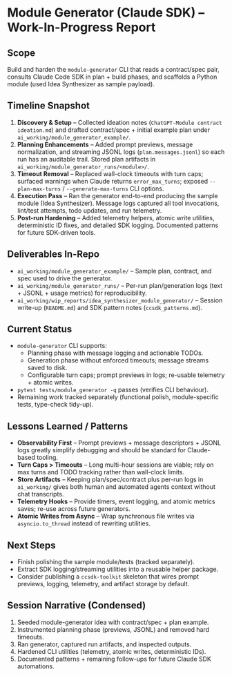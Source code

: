 # Module Generator (Claude SDK) – Work-In-Progress Report

## Scope
Build and harden the `module-generator` CLI that reads a contract/spec pair, consults Claude Code SDK in plan + build phases, and scaffolds a Python module (used Idea Synthesizer as sample payload).

## Timeline Snapshot
1. **Discovery & Setup** – Collected ideation notes (`ChatGPT-Module contract ideation.md`) and drafted contract/spec + initial example plan under `ai_working/module_generator_example/`.
2. **Planning Enhancements** – Added prompt previews, message normalization, and streaming JSONL logs (`plan.messages.jsonl`) so each run has an auditable trail. Stored plan artifacts in `ai_working/module_generator_runs/<module>/`.
3. **Timeout Removal** – Replaced wall-clock timeouts with turn caps; surfaced warnings when Claude returns `error_max_turns`; exposed `--plan-max-turns` / `--generate-max-turns` CLI options.
4. **Execution Pass** – Ran the generator end-to-end producing the sample module (Idea Synthesizer). Message logs captured all tool invocations, lint/test attempts, todo updates, and run telemetry.
5. **Post-run Hardening** – Added telemetry helpers, atomic write utilities, deterministic ID fixes, and detailed SDK logging. Documented patterns for future SDK-driven tools.

## Deliverables In-Repo
- `ai_working/module_generator_example/` – Sample plan, contract, and spec used to drive the generator.
- `ai_working/module_generator_runs/` – Per-run plan/generation logs (text + JSONL + usage metrics) for reproducibility.
- `ai_working/wip_reports/idea_synthesizer_module_generator/` – Session write-up (`README.md`) and SDK pattern notes (`ccsdk_patterns.md`).

## Current Status
- `module-generator` CLI supports:
  - Planning phase with message logging and actionable TODOs.
  - Generation phase without enforced timeouts; message streams saved to disk.
  - Configurable turn caps; prompt previews in logs; re-usable telemetry + atomic writes.
- `pytest tests/module_generator -q` passes (verifies CLI behaviour).
- Remaining work tracked separately (functional polish, module-specific tests, type-check tidy-up).

## Lessons Learned / Patterns
- **Observability First** – Prompt previews + message descriptors + JSONL logs greatly simplify debugging and should be standard for Claude-based tooling.
- **Turn Caps > Timeouts** – Long multi-hour sessions are viable; rely on max turns and TODO tracking rather than wall-clock limits.
- **Store Artifacts** – Keeping plan/spec/contract plus per-run logs in `ai_working/` gives both human and automated agents context without chat transcripts.
- **Telemetry Hooks** – Provide timers, event logging, and atomic metrics saves; re-use across future generators.
- **Atomic Writes from Async** – Wrap synchronous file writes via `asyncio.to_thread` instead of rewriting utilities.

## Next Steps
- Finish polishing the sample module/tests (tracked separately).
- Extract SDK logging/streaming utilities into a reusable helper package.
- Consider publishing a `ccsdk-toolkit` skeleton that wires prompt previews, logging, telemetry, and artifact storage by default.

## Session Narrative (Condensed)
1. Seeded module-generator idea with contract/spec + plan example.
2. Instrumented planning phase (previews, JSONL) and removed hard timeouts.
3. Ran generator, captured run artifacts, and inspected outputs.
4. Hardened CLI utilities (telemetry, atomic writes, deterministic IDs).
5. Documented patterns + remaining follow-ups for future Claude SDK automations.
